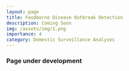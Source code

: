 ```yaml
---
layout: page
title: Foodborne Disease Outbreak Detection
description: Coming Soon
img: /assets/img/1.png
importance: 4
category: Domestic Surveillance Analyses
---
```


### Page under development